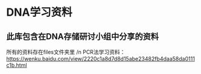 # DNA学习资料
## 此库包含在DNA存储研讨小组中分享的资料
所有的资料存在files文件夹里 /n
PCR法学习资料： https://wenku.baidu.com/view/2220c1a8d7d8d15abe23482fb4daa58da0111c1b.html
